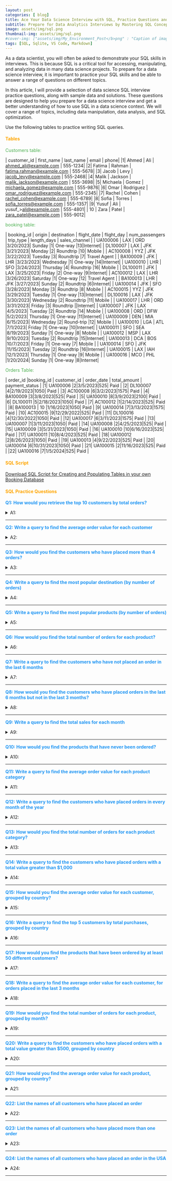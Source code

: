 ```yaml
---
layout: post
categories: [ blog]
title: Ace Your Data Science Interview with SQL, Practice Questions and Tips
subtitle: Prepare for Data Analytics Interviews by Mastering SQL Concepts and Sample Questions!
image: assets/img/sql.png
thumbnail-img: assets/img/sql.png
#cover-img: ["assets/img/My_Environment_Post</b>png" : "Caption of image", "assets/img/My_Environment_Post</b>png" : "Caption of image"]
tags: [SQL, Sqlite, VS Code, Markdown]
---
```

<style>
r { color: #FF5733 } /* bright orange-red */
o { color: #FFA500 } /* orange */
g { color: #4CAF50 } /* green */
b { color: #2196F3 } /* blue */
table { font-size: 11px; }
details { font-size: 14px; }
</style>
<!--- -------Introduction-------- --->
As a data scientist, you will often be asked to demonstrate your SQL skills in interviews. This is because SQL is a critical tool for accessing, manipulating, and analyzing data in many data science projects. To prepare for a data science interview, it is important to practice your SQL skills and be able to answer a range of questions on different topics.

In this article, I will provide a selection of data science SQL interview practice questions, along with sample data and solutions. These questions are designed to help you prepare for a data science interview and get a better understanding of how to use SQL in a data science context. We will cover a range of topics, including data manipulation, data analysis, and SQL optimization.

Use the following tables to practice writing SQL queries.  

#### <o>Tables</o>


<g>Customers table:</g>


| customer_id | first_name | last_name | email | phone|
|1| Ahmed | Ali | ahmed_ali@example.com | 555-1234|
|2| Fatima | Rahman | fatima.rahman@example.com | 555-5678|
|3| Jacob | Levy | jacob_levy@example.com | 555-2468|
|4| Malik | Jackson | malik_jackson@example.com | 555-3698|
|5| Michaela | Gomez | michaela_gomez@example.com | 555-9876|
|6| Omar | Rodriguez | omar_rodriguez@example.com | 555-2345|
|7| Rachel | Cohen | rachel_cohen@example.com | 555-6789|
|8| Sofia | Torres | sofia_torres@example.com | 555-1357|
|9| Yusuf | Ali | yusuf_>ali@example.com | 555-4801|
| 10 | Zara | Patel | zara_patel@example.com | 555-9012|



<g>booking table:</g>


| booking_id | origin | destination | flight_date | flight_day | num_passengers | trip_type | length_days | sales_channel |
| UA100006 | LAX | ORD |3/20/2023| Sunday |1| One-way |13|Internet|
| DL100007 | LAX | JFK |3/21/2023| Monday |2| Roundtrip |10| Mobile |
| AC100008 | YYZ | JFK |3/22/2023| Tuesday |3| Roundtrip |7| Travel Agent |
| BA100009 | JFK | LHR |3/23/2023| Wednesday |1| One-way |14|Internet|
| UA100010 | LHR | SFO |3/24/2023| Thursday |4| Roundtrip |16| Mobile |
| DL100011 | JFK | LAX |3/25/2023| Friday |2| One-way |9|Internet|
| AC100012 | LAX | LHR |3/26/2023| Saturday |1| One-way |12| Travel Agent |
| BA100013 | LHR | JFK |3/27/2023| Sunday |2| Roundtrip |6|Internet|
| UA100014 | JFK | SFO |3/28/2023| Monday |3| Roundtrip |8| Mobile |
| AC100015 | YYZ | JFK |3/29/2023| Tuesday |1| One-way |13|Internet|
| DL100016 | LAX | JFK |3/30/2023| Wednesday |2| Roundtrip |11| Mobile |
| UA100017 | LHR | ORD |3/31/2023| Friday |3| Roundtrip ||Internet|
| UA100007 | JFK | LAX |4/5/2023| Tuesday |2| Roundtrip |14| Mobile |
| UA100008 | ORD | DFW |5/2/2023| Thursday |1| One-way |11|Internet|
| UA100009 | DEN | MIA |6/15/2023| Wednesday |2| Round-trip |12| Mobile |
| UA100010 | LGA | ATL |7/1/2023| Friday |1| One-way |10|Internet|
| UA100011 | SFO | SEA |8/19/2023| Sunday |1| One-way |8| Mobile |
| UA100012 | MSP | LAX |9/10/2023| Tuesday |2| Roundtrip |15|Internet|
| UA100013 | DCA | BOS |10/7/2023| Friday |1| One-way |7| Mobile |
| UA100014 | SFO | JFK |11/15/2023| Tuesday |2| Roundtrip |16|Internet|
| UA100015 | LAX | IAH |12/1/2023| Thursday |1| One-way |9| Mobile |
| UA100016 | MCO | PHL |1/20/2024| Sunday |1| One-way |8|Internet|



<g>Orders Table:</g>


| order_id |booking_id | customer_id | order_date | total_amount | payment_status |
|1| UA100006 |2|3/5/2023|525| Paid |
|2| DL100007 |4|2/19/2023|1050| Paid |
|3| AC100008 |6|3/2/2023|1575| Paid |
|4| BA100009 |3|3/8/2023|525| Paid |
|5| UA100010 |8|3/9/2023|2100| Paid |
|6| DL100011 |5|2/18/2023|1050| Paid |
|7| AC100012 |1|2/14/2023|525| Paid |
|8| BA100013 | 10 |1/16/2023|1050| Paid |
|9| UA100014 |7|3/13/2023|1575| Paid |
|10| AC100015 |9|12/29/2022|525| Paid |
|11| DL100016 |4|12/30/2022|1050| Paid |
|12| UA100017 |6|3/11/2023|1575| Paid |
|13| UA100007 |1|3/11/2023|1050| Paid |
|14| UA100008 |2|4/25/2023|525| Paid |
|15| UA100009 |3|5/31/2023|1050| Paid |
|16| UA100010 |10|6/16/2023|525| Paid |
|17| UA100011 |10|8/4/2023|525| Paid |
|18| UA100012 |2|8/26/2023|1050| Paid |
|19| UA100013 |4|9/22/2023|525| Paid |
|20| UA100014 |6|10/31/2023|1050| Paid |
|21| UA100015 |2|11/16/2023|525| Paid |
|22| UA100016 |7|1/5/2024|525| Paid |


#### <o>SQL Script</o>


[Download SQL Script for Creating and Populating Tables in your own Booking Database](https://nestquest.com/assets/Datasets/create_tables.sql)



#### <o>SQL Practice Questions</o>


<b> Q1: How would you retrieve the top 10 customers by total orders?</b>
<details>
  <summary>A1:</summary>
  SELECT * FROM Customers WHERE Country = 'USA';
</details>

---

<b> Q2: Write a query to find the average order value for each customer</b>
<details>
  <summary>A2:</summary>
  SELECT * FROM Customers WHERE Country = 'USA';
</details>

---

<b> Q3: How would you find the customers who have placed more than 4 orders?</b>
<details>
  <summary>A3:</summary>
  SELECT * FROM Customers WHERE Country = 'USA';
</details>

---

<b> Q4: Write a query to find the most popular destination (by number of orders)</b>
<details>
  <summary>A4:</summary>
  SELECT * FROM Customers WHERE Country = 'USA';
</details>

---

<b> Q5: Write a query to find the most popular products (by number of orders)</b>

<details>
  <summary>A5:</summary>
  SELECT * FROM Customers WHERE Country = 'USA';
</details>

---

<b> Q6: How would you find the total number of orders for each product?</b>

<details>
  <summary>A6:</summary>
  SELECT * FROM Customers WHERE Country = 'USA';
</details>

---

<b> Q7: Write a query to find the customers who have not placed an order in the last 6 months</b>

<details>
  <summary>A7:</summary>
  SELECT * FROM Customers WHERE Country = 'USA';
</details>

---

<b> Q8: How would you find the customers who have placed orders in the last 6 months but not in the last 3 months?</b>

<details>
  <summary>A8:</summary>
  SELECT * FROM Customers WHERE Country = 'USA';
</details>

---

<b> Q9: Write a query to find the total sales for each month</b>

<details>
  <summary>A9:</summary>
  SELECT * FROM Customers WHERE Country = 'USA';
</details>

---

<b> Q10: How would you find the products that have never been ordered?</b>

<details>
  <summary>A10:</summary>
  SELECT * FROM Customers WHERE Country = 'USA';
</details>

---

<b> Q11: Write a query to find the average order value for each product category</b>

<details>
  <summary>A11:</summary>
  SELECT * FROM Customers WHERE Country = 'USA';
</details>

---

<b> Q12: Write a query to find the customers who have placed orders in every month of the year</b>

<details>
  <summary>A12:</summary>
  SELECT * FROM Customers WHERE Country = 'USA';
</details>

---

<b> Q13: How would you find the total number of orders for each product category?</b>

<details>
  <summary>A13:</summary>
  SELECT * FROM Customers WHERE Country = 'USA';
</details>

---

<b> Q14: Write a query to find the customers who have placed orders with a total value greater than $1,000</b>

<details>
  <summary>A14:</summary>
  SELECT * FROM Customers WHERE Country = 'USA';
</details>

---

<b> Q15: How would you find the average order value for each customer, grouped by country?</b>

<details>
  <summary>A15:</summary>
  SELECT * FROM Customers WHERE Country = 'USA';
</details>

---

<b> Q16: Write a query to find the top 5 customers by total purchases, grouped by country</b>

<details>
  <summary>A16:</summary>
  SELECT * FROM Customers WHERE Country = 'USA';
</details>

---

<b> Q17: How would you find the products that have been ordered by at least 50 different customers?</b>

<details>
  <summary>A17:</summary>
  SELECT * FROM Customers WHERE Country = 'USA';
</details>

---

<b> Q18: Write a query to find the average order value for each customer, for orders placed in the last 3 months</b>

<details>
  <summary>A18:</summary>
  SELECT * FROM Customers WHERE Country = 'USA';
</details>

---

<b> Q19: How would you find the total number of orders for each product, grouped by month?</b>

<details>
  <summary>A19:</summary>
  SELECT * FROM Customers WHERE Country = 'USA';
</details>

---

<b> Q20: Write a query to find the customers who have placed orders with a total value greater than $500, grouped by country</b>

<details>
  <summary>A20:</summary>
  SELECT * FROM Customers WHERE Country = 'USA';
</details>

---

<b> Q21: How would you find the average order value for each product, grouped by country?</b>

<details>
  <summary>A21:</summary>
  SELECT * FROM Customers WHERE Country = 'USA';
</details>

---

<b> Q22: List the names of all customers who have placed an order</b>

<details>
  <summary>A22:</summary>
  SELECT * FROM Customers WHERE Country = 'USA';
</details>

---

<b> Q23: List the names of all customers who have placed more than one order</b>

<details>
  <summary>A23:</summary>
  SELECT * FROM Customers WHERE Country = 'USA';
</details>

---

<b> Q24: List the names of all customers who have placed an order in the USA</b>

<details>
  <summary>A24:</summary>
  SELECT * FROM Customers WHERE Country = 'USA';
</details>

---
